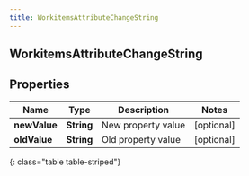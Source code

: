```yaml
---
title: WorkitemsAttributeChangeString
---
```

## WorkitemsAttributeChangeString


## Properties

| Name | Type | Description | Notes |
| ------------ | ------------- | ------------- | ------------- |
| **newValue** | <!----><!---->**String**<!----> | New property value |  [optional] |
| **oldValue** | <!----><!---->**String**<!----> | Old property value |  [optional] |
{: class="table table-striped"}




